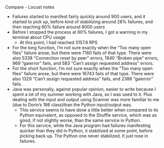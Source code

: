 Compare - Locust notes

- Failures started to manifest fairly quickly around 900 users, and it started to pick up, before kind of stabilizing around 28% failures, and then reaching 60% failure around 8000 users
- Before I stopped the process at 60% failures, I got a warning in my terminal about CPU usage
    - At this point, I had reached 3157.6 RPS
- For the long function, I’m not sure exactly when the “Too many open files” failure arose, but there were 7160 fails of that type. There were also 5338 “Connection reset by peer” errors, 1840 “Broken pipe” errors, 969 “gaierror” fails, and 583 “Can’t assign requested address” errors.
- For the short function, I’m not sure exactly when the “Too many open files” failure arose, but there were 16743 fails of that type. There were also 1329 “Can’t assign requested address” fails, and 2386 “gaierror” fails.
- Java was personally, against popular opinion, easier to write because I spent a lot of my summer working with Java, so I was used to it. Plus dealing with the input and output using Scanner was more familiar to me (due to Dorin’s 186 class)than the Python input/output was.
    - This service seems to have done a little better when compared to its Python equivalent, as opposed to the Shuffle service, which was as good, if not slightly worse, than the same service in Python.
    - For this service, while the Java program had failures manifesting quicker than they did in Python, it stabilized at some point, before picking back up. The Python one never stabilized. It just rose in failures.

